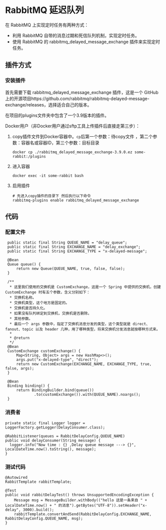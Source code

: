# RabbitMQ 延迟队列

在 RabbitMQ 上实现定时任务有两种方式：

- 利用 RabbitMQ 自带的消息过期和死信队列机制，实现定时任务。
- 使用 RabbitMQ 的 rabbitmq_delayed_message_exchange 插件来实现定时任务。

## 插件方式

### 安装插件

首先需要下载 rabbitmq_delayed_message_exchange 插件，这是一个 GitHub
上的开源项目https://github.com/rabbitmq/rabbitmq-delayed-message-exchange/releases，选择适合自己的版本。

在项目的plugins文件夹中包含了一个3.9版本的插件。

Docker用户（非Docker用户通过sftp工具上传插件后直接走第三步）：

1. copy插件文件到Docker容器中。`cp`后第一个参数：待copy文件 ，第二个参数：容器名或容器ID，第三个参数：目标目录

   ```
   docker cp ./rabbitmq_delayed_message_exchange-3.9.0.ez some-rabbit:/plugins
   ```


2. 进入容器

   ```
   docker exec -it some-rabbit bash
   ```


3. 启用插件

   ```
   # 先进入copy插件的目录下 然后执行以下命令
   rabbitmq-plugins enable rabbitmq_delayed_message_exchange
   ```

## 代码

### 配置文件

```
 public static final String QUEUE_NAME = "delay_queue";
 public static final String EXCHANGE_NAME = "delay_exchange";
 public static final String EXCHANGE_TYPE = "x-delayed-message";

 @Bean
 Queue queue() {
     return new Queue(QUEUE_NAME, true, false, false);
 }

 /**
  * 这里我们使用的交换机是 CustomExchange，这是一个 Spring 中提供的交换机，创建 CustomExchange 时有五个参数，含义分别如下：
  * 交换机名称。
  * 交换机类型，这个地方是固定的。
  * 交换机是否持久化。
  * 如果没有队列绑定到交换机，交换机是否删除。
  * 其他参数。
  * 最后一个 args 参数中，指定了交换机消息分发的类型，这个类型就是 direct、fanout、topic 以及 header 几种，用了哪种类型，将来交换机分发消息就按哪种方式来。
  *
  * @return
  */
 @Bean
 CustomExchange customExchange() {
     Map<String, Object> args = new HashMap<>();
     args.put("x-delayed-type", "direct");
     return new CustomExchange(EXCHANGE_NAME, EXCHANGE_TYPE, true, false, args);
 }

 @Bean
 Binding binding() {
     return BindingBuilder.bind(queue())
             .to(customExchange()).with(QUEUE_NAME).noargs();
 }
```

### 消费者

```
private static final Logger logger = LoggerFactory.getLogger(DelayConsumer.class);

@RabbitListener(queues = RabbitDelayConfig.QUEUE_NAME)
public void delayConsumer(String message) {
  logger.info("Now time : {} ,Delay queue message ---> {}", LocalDateTime.now().toString(), message);
}
```

### 测试代码

```
@Autowired
RabbitTemplate rabbitTemplate;

@Test
public void rabbitDelayTest() throws UnsupportedEncodingException {
    Message msg = MessageBuilder.withBody(("hello 这是一条来自 " + LocalDateTime.now() + " 的消息").getBytes("UTF-8")).setHeader("x-delay", 3000).build();
    rabbitTemplate.convertAndSend(RabbitDelayConfig.EXCHANGE_NAME, RabbitDelayConfig.QUEUE_NAME, msg);
}
```

